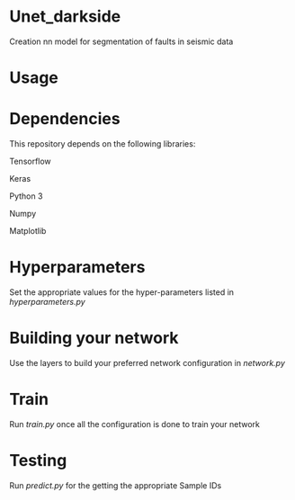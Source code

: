 # Unet_darkside
Creation nn model for segmentation of faults in seismic data

# **Usage**
# Dependencies
This repository depends on the following libraries:

Tensorflow

Keras

Python 3

Numpy

Matplotlib

# Hyperparameters
Set the appropriate values for the hyper-parameters listed in *hyperparameters.py*

# Building your network
Use the layers to build your preferred network configuration in *network.py*

# Train
Run *train.py* once all the configuration is done to train your network

# Testing
Run *predict.py* for the getting the appropriate Sample IDs
